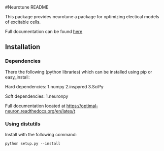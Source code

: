 #Neurotune README

This package provides neurotune a package for optimizing electical models of excitable cells.

Full documentation can be found [here](http://optimal-neuron.readthedocs.org/en/latest/installation.html)

## Installation

### Dependencies
There the following (python libraries) which
can be installed using pip or easy_install:

Hard dependencies:
1.numpy
2.inspyred
3.SciPy

Soft dependencies:
1.neuronpy

Full documentation located at https://optimal-neuron.readthedocs.org/en/lates/t

### Using distutils

Install with the following command:

```
python setup.py --install
```
